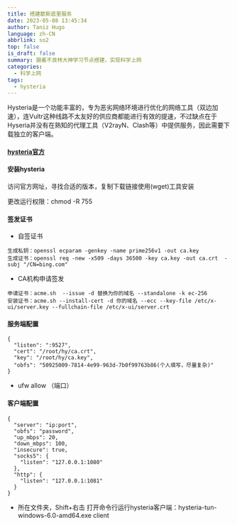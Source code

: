 ```yaml
---
title: 搭建歇斯底里服务
date: 2023-05-08 13:45:34
author: Taniz Hugo
language: zh-CN
abbrlink: so2
top: false
is_draft: false
summary: 跟着不良林大神学习节点搭建，实现科学上网
categories: 
  - 科学上网
tags:
  - hysteria
---
```

Hysteria是一个功能丰富的，专为恶劣网络环境进行优化的网络工具（双边加速），连Vultr这种线路不太友好的供应商都能进行有效的提速，不过缺点在于Hyseria并没有在熟知的代理工具（V2rayN、Clash等）中提供服务，因此需要下载独立的客户端。

#### [hysteria官方](https://github.com/apernet/hysteria)

#### 安装hysteria

访问官方网址，寻找合适的版本，复制下载链接使用(wget)工具安装

更改运行权限：chmod -R 755 

#### 签发证书

* 自签证书

```shell
生成私钥：openssl ecparam -genkey -name prime256v1 -out ca.key
生成证书：openssl req -new -x509 -days 36500 -key ca.key -out ca.crt  -subj "/CN=bing.com"
```

* CA机构申请签发

```shell
申请证书：acme.sh  --issue -d 替换为你的域名 --standalone -k ec-256
安装证书：acme.sh --install-cert -d 你的域名 --ecc --key-file /etc/x-ui/server.key --fullchain-file /etc/x-ui/server.crt
```

#### 服务端配置

```shell
{
  "listen": ":9527",
  "cert": "/root/hy/ca.crt",
  "key": "/root/hy/ca.key",
  "obfs": "50925009-7814-4e99-963d-7b0f99763b86(个人填写，尽量复杂)"
}
```

* ufw allow （端口）

#### 客户端配置

```shell
{
  "server": "ip:port",
  "obfs": "password",
  "up_mbps": 20,
  "down_mbps": 100,
  "insecure": true,
  "socks5": {
    "listen": "127.0.0.1:1080"
  },
  "http": {
    "listen": "127.0.0.1:1081"
  }
}
```

* 所在文件夹，Shift+右击 打开命令行运行hysteria客户端：hysteria-tun-windows-6.0-amd64.exe client